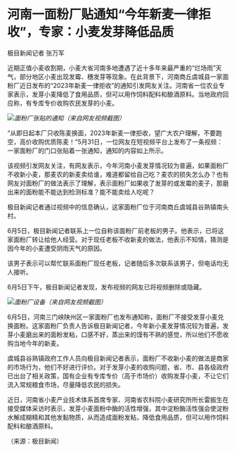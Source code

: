 

# 河南一面粉厂贴通知“今年新麦一律拒收”，专家：小麦发芽降低品质

极目新闻记者 张万军

近期正值小麦收割期，小麦大省河南多地遭遇了近十多年来最严重的“烂场雨”天气，部分地区小麦出现发霉、穗发芽等现象。在此背景下，河南商丘虞城县一家面粉厂近日发布的“2023年新麦一律拒收”的通知引发网友关注。河南省一位农业专家表示，发芽小麦降低了食用品质，但可以用作饲料配料和酿酒原料。当地政府回应称，有专库专价收购农民发芽的小麦。

![](https://inews.gtimg.com/om_bt/O3q3Q5Q9JQYn_NVVB-j0L5-tGQhXRcjMlxv5Bytf4pNY8AA/1000)_面粉厂张贴的通知（来自网友视频截图）_

“从即日起本厂只收陈麦换面，2023年新麦一律拒收，望广大农户理解，不要跑空，高价收购优质陈麦！”5月31日，一位网友在短视频平台上发布了一条视频：一家面粉厂的门口张贴着一张通知，通知的内容如上所示。

该视频引发网友关注，有网友表示，今年河南小麦发芽情况较为普遍，如果面粉厂不收新小麦，那麦农的新麦卖给谁，难道都留给自己吃？麦农的损失怎么办？也有网友对面粉厂的做法表示了理解，表示面粉厂如果收了发芽的或发霉的麦子，那磨出来的面粉能不能达到检测标准？能不能卖给人吃呢？

极目新闻记者通过视频中的信息确认，这家面粉厂位于河南商丘虞城县谷熟镇南头村。

6月5日，极目新闻记者联系上一位自称该面粉厂前老板的男子。他表示，已将这家面粉厂转让给他人经营。对于现任老板不收新麦的做法，他表示不知情，猜测是因今年的小麦遭受阴雨天气的原因。

该男子表示可以帮忙联系面粉厂现任老板，记者随后多次联系该男子，但电话均无人接听。

6月5日下午，极目新闻记者发现，发布视频的网友已将视频删除或隐藏。

![](https://inews.gtimg.com/om_bt/OllUOA70u7cmTuP-HhtfMYSkl_2iyDLI9EIXcOpmcH-uMAA/1000)_面粉厂设备（来自网友视频截图）_

6月5日，河南三门峡陕州区一家面粉厂也发布通知称，面粉厂不接受发芽小麦兑换面粉。这家面粉厂负责人告诉极目新闻记者，今年新小麦发芽情况较为普遍，发芽小麦磨出来的面粉发粘，口感不好，蒸出来的馍有不熟的感觉，所以他们不愿收购当地今年的新麦。

虞城县谷熟镇政府工作人员向极目新闻记者表示，面粉厂不收新小麦的做法是商家的市场行为，他们不好进行评价。对于发芽小麦的收购问题，省、市、县各级政府已出台了相关政策，国有企业有专库专价（高于市场价）收购发芽小麦，不让它们流入常规粮食市场，尽量降低农民的损失。

近日，河南省小麦产业技术体系首席专家、河南省农科院小麦研究所所长雷振生在接受媒体采访时表示，发芽小麦面粉中酶的活性增强，其中淀粉酶活性强会使淀粉水解成糊精和其他发黏物质，从而造成面粉发粘，降低食用品质，但可以用作饲料配料和酿酒原料。

（来源：极目新闻）

